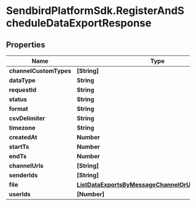 # SendbirdPlatformSdk.RegisterAndScheduleDataExportResponse

## Properties

Name | Type | Description | Notes
------------ | ------------- | ------------- | -------------
**channelCustomTypes** | **[String]** |  | [optional] 
**dataType** | **String** |  | [optional] 
**requestId** | **String** |  | [optional] 
**status** | **String** |  | [optional] 
**format** | **String** |  | [optional] 
**csvDelimiter** | **String** |  | [optional] 
**timezone** | **String** |  | [optional] 
**createdAt** | **Number** |  | [optional] 
**startTs** | **Number** |  | [optional] 
**endTs** | **Number** |  | [optional] 
**channelUrls** | **[String]** |  | [optional] 
**senderIds** | **[String]** |  | [optional] 
**file** | [**ListDataExportsByMessageChannelOrUserResponseFile**](ListDataExportsByMessageChannelOrUserResponseFile.md) |  | [optional] 
**userIds** | **[Number]** |  | [optional] 


